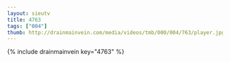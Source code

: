 ```yaml
--- 
layout: sieutv
title: 4763
tags: ["004"]
thumb: http://drainmainvein.com/media/videos/tmb/000/004/763/player.jpg
---
```

{% include drainmainvein key="4763" %} 
